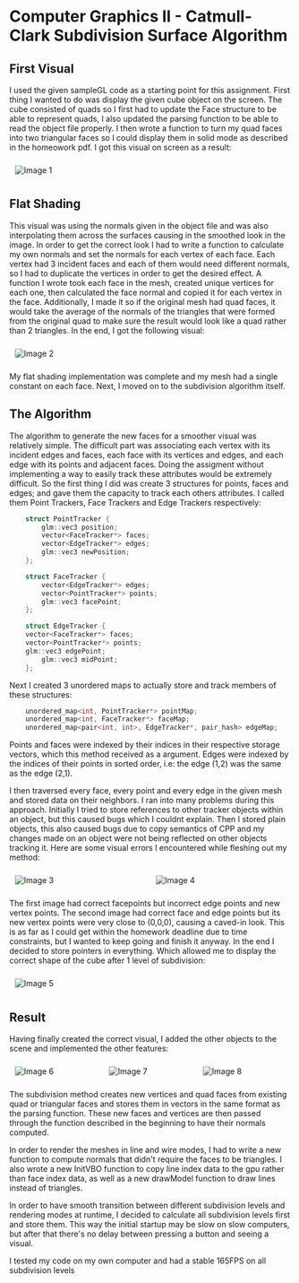 # Computer Graphics II - Catmull-Clark Subdivision Surface Algorithm

## First Visual
I used the given sampleGL code as a starting point for this assignment. First thing I wanted to do was display the given cube object on the screen. The cube consisted of quads so I first had to update the Face structure to be able to represent quads, I also updated the parsing function to be able to read the object file properly. I then wrote a function to turn my quad faces into two triangular faces so I could display them in solid mode as described in the homeowork pdf. I got this visual on screen as a result:

<div style="display: flex;">
  <img src="Images/1_InitialCube_SmoothShading.png" alt="Image 1" style="flex: 50%; padding: 10px;">
</div>

## Flat Shading
This visual was using the normals given in the object file and was also interpolating them across the surfaces causing in the smoothed look in the image. In order to get the correct look I had to write a function to calculate my own normals and set the normals for each vertex of each face. Each vertex had 3 incident faces and each of them would need different normals, so I had to duplicate the vertices in order to get the desired effect. A function I wrote took each face in the mesh, created unique vertices for each one, then calculated the face normal and copied it for each vertex in the face. Additionally, I made it so if the original mesh had quad faces, it would take the average of the normals of the triangles that were formed from the original quad to make sure the result would look like a quad rather than 2 triangles. In the end, I got the following visual:

<div style="display: flex;">
  <img src="Images/2_FlatShadingCube.png" alt="Image 2" style="flex: 50%; padding: 10px;">
</div>

My flat shading implementation was complete and my mesh had a single constant on each face. Next, I moved on to the subdivision algorithm itself.

## The Algorithm
The algorithm to generate the new faces for a smoother visual was relatively simple. The difficult part was associating each vertex with its incident edges and faces, each face with its vertices and edges, and each edge with its points and adjacent faces. Doing the assigment without implementing a way to easily track these attributes would be extremely difficult. So the first thing I did was create 3 structures for points, faces and edges; and gave them the capacity to track each others attributes. I called them Point Trackers, Face Trackers and Edge Trackers respectively:

```cpp
    struct PointTracker {
        glm::vec3 position;
        vector<FaceTracker*> faces;
        vector<EdgeTracker*> edges;
        glm::vec3 newPosition;
    };

    struct FaceTracker {
        vector<EdgeTracker*> edges;
        vector<PointTracker*> points;
        glm::vec3 facePoint;
    };

    struct EdgeTracker {
	vector<FaceTracker*> faces;
	vector<PointTracker*> points;
	glm::vec3 edgePoint;
        glm::vec3 midPoint;
	};
```

Next I created 3 unordered maps to actually store and track members of these structures:


```cpp
    unordered_map<int, PointTracker*> pointMap;
    unordered_map<int, FaceTracker*> faceMap;
    unordered_map<pair<int, int>, EdgeTracker*, pair_hash> edgeMap;
```

Points and faces were indexed by their indices in their respective storage vectors, which this method received as a argument. Edges were indexed by the indices of their points in sorted order, i.e: the edge (1,2) was the same as the edge (2,1).

I then traversed every face, every point and every edge in the given mesh and stored data on their neighbors. I ran into many problems during this approach. Initially I tried to store references to other tracker objects within an object, but this caused bugs which I couldnt explain. Then I stored plain objects, this also caused bugs due to copy semantics of CPP and my changes made on an object were not being reflected on other objects tracking it. Here are some visual errors I encountered while fleshing out my method:

<div style="display: flex;">
  <img src="Images/3_BrokenOutput1.png" alt="Image 3" style="flex: 50%; padding: 10px;">
  <img src="Images/4_BrokenOutput2.png" alt="Image 4" style="flex: 50%; padding: 10px;">
</div>

The first image had correct facepoints but incorrect edge points and new vertex points.
The second image had correct face and edge points but its new vertex points were very close to (0,0,0), causing a caved-in look. This is as far as I could get within the homework deadline due to time constraints, but I wanted to keep going and finish it anyway. In the end I decided to store pointers in everything. Which allowed me to display the correct shape of the cube after 1 level of subdivision:

<div style="display: flex;">
  <img src="Images/5_FixedOutput.png" alt="Image 5" style="flex: 50%; padding: 10px;">
</div>

## Result

Having finally created the correct visual, I added the other objects to the scene and implemented the other features:

<div style="display: flex;">
  <img src="Images/6_FinalResult1.png" alt="Image 6" style="flex: 50%; padding: 10px;">
  <img src="Images/7_FinalResult2.png" alt="Image 7" style="flex: 50%; padding: 10px;">
  <img src="Images/8_FinalResult3.png" alt="Image 8" style="flex: 50%; padding: 10px;">
</div>

The subdivision method creates new vertices and quad faces from existing quad or triangular faces and stores them in vectors in the same format as the parsing function. These new faces and vertices are then passed through the function described in the beginning to have their normals computed.

In order to render the meshes in line and wire modes, I had to write a new function to compute normals that didn't require the faces to be triangles. I also wrote a new InitVBO function to copy line index data to the gpu rather than face index data, as well as a new drawModel function to draw lines instead of triangles.

In order to have smooth transition between different subdivision levels and rendering modes at runtime, I decided to calculate all subdivision levels first and store them. This way the initial startup may be slow on slow computers, but after that there's no delay between pressing a button and seeing a visual.

I tested my code on my own computer and had a stable 165FPS on all subdivision levels

